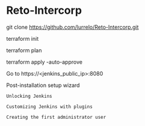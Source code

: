 # Reto-Intercorp

git clone https://github.com/lurrelo/Reto-Intercorp.git

terraform init

terraform plan

terraform apply -auto-approve


Go to https://<jenkins_public_ip>:8080

Post-installation setup wizard

    Unlocking Jenkins

    Customizing Jenkins with plugins

    Creating the first administrator user
